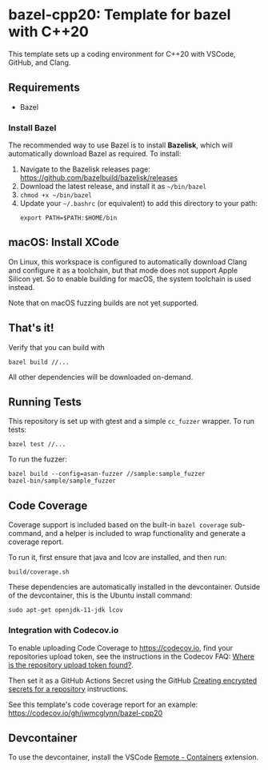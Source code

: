 # bazel-cpp20: Template for bazel with C++20

This template sets up a coding environment for C++20 with VSCode, GitHub, and Clang.

## Requirements

* Bazel

### Install Bazel

The recommended way to use Bazel is to install **Bazelisk**, which will automatically download Bazel as required. To install:

1. Navigate to the Bazelisk releases page: https://github.com/bazelbuild/bazelisk/releases
2. Download the latest release, and install it as `~/bin/bazel`
3. `chmod +x ~/bin/bazel`
4. Update your `~/.bashrc` (or equivalent) to add this directory to your path:
    ```
    export PATH=$PATH:$HOME/bin
    ```

## macOS: Install XCode

On Linux, this workspace is configured to automatically download Clang and configure it as a toolchain, but that mode does not support Apple Silicon yet.  So to enable building for macOS, the system toolchain is used instead.

Note that on macOS fuzzing builds are not yet supported.

## That's it!

Verify that you can build with

```
bazel build //...
```

All other dependencies will be downloaded on-demand.

## Running Tests

This repository is set up with gtest and a simple `cc_fuzzer` wrapper. To run tests:

```
bazel test //...
```

To run the fuzzer:

```
bazel build --config=asan-fuzzer //sample:sample_fuzzer
bazel-bin/sample/sample_fuzzer
```

## Code Coverage

Coverage support is included based on the built-in `bazel coverage` sub-command, and a helper is included to wrap functionality and generate a coverage report.

To run it, first ensure that java and lcov are installed, and then run:

```
build/coverage.sh
```

These dependencies are automatically installed in the devcontainer.  Outside of the devcontainer, this is the Ubuntu install command:
```
sudo apt-get openjdk-11-jdk lcov
```

### Integration with Codecov.io

To enable uploading Code Coverage to https://codecov.io, find your repositories upload token, see the instructions in the Codecov FAQ: [Where is the repository upload token found?](https://docs.codecov.com/docs/frequently-asked-questions#where-is-the-repository-upload-token-found).

Then set it as a GitHub Actions Secret using the GitHub [Creating encrypted secrets for a repository](https://docs.github.com/en/actions/security-guides/encrypted-secrets#creating-encrypted-secrets-for-a-repository) instructions.

See this template's code coverage report for an example: https://codecov.io/gh/jwmcglynn/bazel-cpp20

## Devcontainer

To use the devcontainer, install the VSCode [Remote - Containers](https://marketplace.visualstudio.com/items?itemName=ms-vscode-remote.remote-containers) extension.

